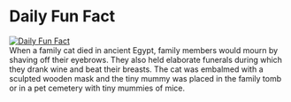 # Daily Fun Fact
[![Daily Fun Fact](https://github.com/huy2x/daily-fun-facts/actions/workflows/daily-fun-facts.yml/badge.svg)](https://github.com/huy2x/daily-fun-facts/actions/workflows/daily-fun-facts.yml)<br/>
When a family cat died in ancient Egypt, family members would mourn by shaving off their eyebrows. They also held elaborate funerals during which they drank wine and beat their breasts. The cat was embalmed with a sculpted wooden mask and the tiny mummy was placed in the family tomb or in a pet cemetery with tiny mummies of mice.

